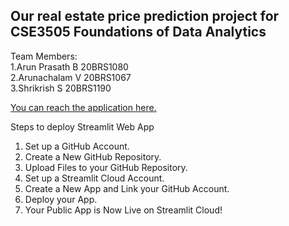 ## Our real estate price prediction project for CSE3505 Foundations of Data Analytics

Team Members:<br />
1.Arun Prasath B 20BRS1080 <br />
2.Arunachalam V 20BRS1067 <br />
3.Shrikrish S 20BRS1190 <br />

[You can reach the application here.](https://arunachalam3342-dataanalyticsproject-real-estate-app-6syvmz.streamlit.app/)

Steps to deploy Streamlit Web App

1. Set up a GitHub Account. 
2. Create a New GitHub Repository. 
3. Upload Files to your GitHub Repository. 
4. Set up a Streamlit Cloud Account.
5. Create a New App and Link your GitHub Account.
6. Deploy your App. 
7. Your Public App is Now Live on Streamlit Cloud!
